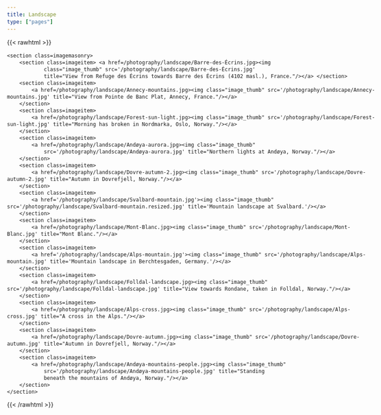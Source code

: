 ```yaml
---
title: Landscape
type: ["pages"]
---
```


{{< rawhtml >}}

<style>
body {
    max-width: 1500px;
}
</style>

    <section class=imagemasonry>
        <section class=imageitem> <a href=/photography/landscape/Barre-des-Écrins.jpg><img
                class="image_thumb" src='/photography/landscape/Barre-des-Écrins.jpg'
                title="View from Refuge des Écrins towards Barre des Écrins (4102 masl.), France."/></a> </section>
        <section class=imageitem>
            <a href=/photography/landscape/Annecy-mountains.jpg><img class="image_thumb" src='/photography/landscape/Annecy-mountains.jpg' title="View from Pointe de Banc Plat, Annecy, France."/></a>
        </section>
        <section class=imageitem>
            <a href=/photography/landscape/Forest-sun-light.jpg><img class="image_thumb" src='/photography/landscape/Forest-sun-light.jpg' title="Morning has broken in Nordmarka, Oslo, Norway."/></a>
        </section>
        <section class=imageitem>
            <a href=/photography/landscape/Andøya-aurora.jpg><img class="image_thumb"
                src='/photography/landscape/Andøya-aurora.jpg' title="Northern lights at Andøya, Norway."/></a>
        </section>
        <section class=imageitem>
            <a href=/photography/landscape/Dovre-autumn-2.jpg><img class="image_thumb" src='/photography/landscape/Dovre-autumn-2.jpg' title="Autumn in Dovrefjell, Norway."/></a>
        </section>
        <section class=imageitem>
            <a href='/photography/landscape/Svalbard-mountain.jpg'><img class="image_thumb" src='/photography/landscape/Svalbard-mountain.resized.jpg' title='Mountain landscape at Svalbard.'/></a>
        </section>
        <section class=imageitem>
            <a href=/photography/landscape/Mont-Blanc.jpg><img class="image_thumb" src='/photography/landscape/Mont-Blanc.jpg' title="Mont Blanc."/></a>
        </section>
        <section class=imageitem>
            <a href='/photography/landscape/Alps-mountain.jpg'><img class="image_thumb" src='/photography/landscape/Alps-mountain.jpg' title='Mountain landscape in Berchtesgaden, Germany.'/></a>
        </section>
        <section class=imageitem>
            <a href=/photography/landscape/Folldal-landscape.jpg><img class="image_thumb" src='/photography/landscape/Folldal-landscape.jpg' title="View towards Rondane, taken in Folldal, Norway."/></a>
        </section>
        <section class=imageitem>
            <a href=/photography/landscape/Alps-cross.jpg><img class="image_thumb" src='/photography/landscape/Alps-cross.jpg' title="A cross in the Alps."/></a>
        </section>
        <section class=imageitem>
            <a href=/photography/landscape/Dovre-autumn.jpg><img class="image_thumb" src='/photography/landscape/Dovre-autumn.jpg' title="Autumn in Dovrefjell, Norway."/></a>
        </section>
        <section class=imageitem>
            <a href=/photography/landscape/Andøya-mountains-people.jpg><img class="image_thumb"
                src='/photography/landscape/Andøya-mountains-people.jpg' title="Standing
                beneath the mountains of Andøya, Norway."/></a>
        </section>
    </section>

<!--
<div class="responsive">
  <div class="gallery">
    <a target="_blank" href="/photography/landscape/Alps-mountain.jpg">
      <img src="/photography/landscape/Alps-mountain.jpg" alt="Peak near Hochkalter, Berchtesgaden, Germany.">
    </a>
    <div class="desc">Peak near Hochkalter, Berchtesgaden, Germany.</div>
  </div>
</div>

<div class="responsive">
  <div class="gallery">
    <a target="_blank" href="/photography/landscape/Alps-cross.jpg">
      <img src="/photography/landscape/Alps-cross.jpg" alt="Peak near Höher Göll, Berchtesgaden, Germany.">
    </a>
    <div class="desc">Peak near Höher Göll, Berchtesgaden, Germany.</div>
  </div>
</div>

<div class="responsive">
  <div class="gallery">
    <a target="_blank" href="/photography/landscape/Andøya-aurora.jpg">
      <img src="/photography/landscape/Andøya-aurora.jpg" alt="Aurora over Andøya, Norway.">
    </a>
    <div class="desc">Aurora over Anødya, Norway.</div>
  </div>
</div>

<div class="responsive">
  <div class="gallery">
    <a target="_blank" href="/photography/landscape/Andøya-mountains-people.jpg">
      <img src="/photography/landscape/Andøya-mountains-people.jpg" alt="Mountains at Andøya">
    </a>
    <div class="desc">Mountains at Andøya.</div>
  </div>
</div>

<div class="responsive">
  <div class="gallery">
    <a target="_blank" href="/photography/landscape/Annecy-mountains.jpg">
      <img src="/photography/landscape/Annecy-mountains.jpg" alt="Mountains in Annecy, France.">
    </a>
    <div class="desc">Mountains in Annecy, France.</div>
  </div>
</div>

<div class="responsive">
  <div class="gallery">
    <a target="_blank" href="/photography/landscape/Barre-des-Écrins.jpg">
      <img src="/photography/landscape/Barre-des-Écrins.jpg" alt="Barre des Écrins, France.">
    </a>
    <div class="desc">Barre des Ècrins, France</div>
  </div>
</div>

<div class="responsive">
  <div class="gallery">
    <a target="_blank" href="/photography/landscape/Dovre-autumn.jpg">
      <img src="/photography/landscape/Dovre-autumn.jpg" alt="Dovrefjell,
      Norway">
    </a>
    <div class="desc">Dovrefjell, Norway.</div>
  </div>
</div>
-->
{{< /rawhtml >}}
